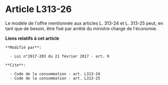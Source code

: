 # Article L313-26

Le modèle de l'offre mentionnée aux articles L. 313-24 et L. 313-25 peut, en tant que de besoin, être fixé par arrêté du
ministre chargé de l'économie.

**Liens relatifs à cet article**

	**Modifié par**:

	  - Loi n°2017-203 du 21 février 2017 - art. 9

	**Cite**:

	  - Code de la consommation - art. L313-24
	  - Code de la consommation - art. L313-25
